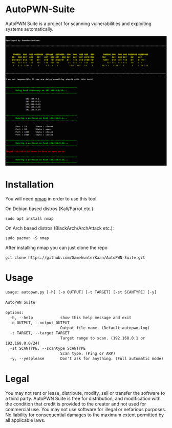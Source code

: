 # AutoPWN-Suite

AutoPWN Suite is a project for scanning vulnerabilities and exploiting systems automatically.

![Screenshot](images/autopwn.png)

# Installation

You will need [nmap](https://nmap.org) in order to use this tool.

On Debian based distros (Kali/Parrot etc.):

```
sudo apt install nmap
```

On Arch based distros (BlackArch/ArchAttack etc.):

```
sudo pacman -S nmap
```

After installing nmap you can just clone the repo

```
git clone https://github.com/GamehunterKaan/AutoPWN-Suite.git
```


# Usage

```
usage: autopwn.py [-h] [-o OUTPUT] [-t TARGET] [-st SCANTYPE] [-y]

AutoPWN Suite

options:
  -h, --help            show this help message and exit
  -o OUTPUT, --output OUTPUT
                        Output file name. (Default:autopwn.log)
  -t TARGET, --target TARGET
                        Target range to scan. (192.168.0.1 or 192.168.0.0/24)
  -st SCANTYPE, --scantype SCANTYPE
                        Scan type. (Ping or ARP)
  -y, --yesplease       Don't ask for anything. (Full automatic mode)
```

# Legal

You may not rent or lease, distribute, modify, sell or transfer the software to a third party. AutoPWN Suite is free for distribution, and modification with the condition that credit is provided to the creator and not used for commercial use. You may not use software for illegal or nefarious purposes. No liability for consequential damages to the maximum extent permitted by all applicable laws.

